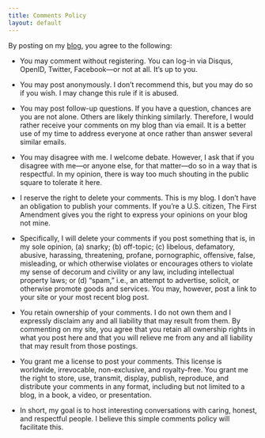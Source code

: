 ```yaml
---
title: Comments Policy
layout: default
---
```


By posting on my [blog](https://esstudio.site/), you agree to the following:

- You may comment without registering. You can log-in via Disqus, OpenID, Twitter, Facebook—or not at all. It’s up to you.
- You may post anonymously. I don’t recommend this, but you may do so if you wish. I may change this rule if it is abused.
- You may post follow-up questions. If you have a question, chances are you are not alone. Others are likely thinking similarly. Therefore, I would rather receive your comments on my blog than via email. It is a better use of my time to address everyone at once rather than answer several similar emails.
- You may disagree with me. I welcome debate. However, I ask that if you disagree with me—or anyone else, for that matter—do so in a way that is respectful. In my opinion, there is way too much shouting in the public square to tolerate it here.
- I reserve the right to delete your comments. This is my blog. I don’t have an obligation to publish your comments. If you’re a U.S. citizen, The First Amendment gives you the right to express your opinions on your blog not mine.
- Specifically, I will delete your comments if you post something that is, in my sole opinion, (a) snarky; (b) off-topic; (c) libelous, defamatory, abusive, harassing, threatening, profane, pornographic, offensive, false, misleading, or which otherwise violates or encourages others to violate my sense of decorum and civility or any law, including intellectual property laws; or (d) “spam,” i.e., an attempt to advertise, solicit, or otherwise promote goods and services. You may, however, post a link to your site or your most recent blog post.

- You retain ownership of your comments. I do not own them and I expressly disclaim any and all liability that may result from them. By commenting on my site, you agree that you retain all ownership rights in what you post here and that you will relieve me from any and all liability that may result from those postings.
- You grant me a license to post your comments. This license is worldwide, irrevocable, non-exclusive, and royalty-free. You grant me the right to store, use, transmit, display, publish, reproduce, and distribute your comments in any format, including but not limited to a blog, in a book, a video, or presentation.
- In short, my goal is to host interesting conversations with caring, honest, and respectful people. I believe this simple comments policy will facilitate this.
